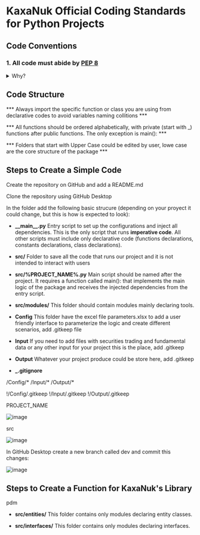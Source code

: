 # KaxaNuk Official Coding Standards for Python Projects

## Code Conventions

### 1. All code must abide by [PEP 8](https://peps.python.org/pep-0008/)



<details>
<summary>Why?</summary>

As the official standard for all Python internal libraries, it has become the de-facto standard for most serious open-source Python libraries and projects.    

</details>


<!-- Project Structure -->

## Code Structure

*** Always import the specific function or class you are using from declarative codes to avoid variables naming collitions ***

*** All functions should be ordered alphabetically, with private (start with _) functions after public functions. The only exception is main(): ***

*** Folders that start with Upper Case could be edited by user, lowe case are the core structure of the package ***

## Steps to Create a Simple Code

Create the repository on GitHub and add a README.md

Clone the repository using GitHub Desktop

In the folder add the following basic strucure (depending on your proyect it could change, but this is how is expected to look):

* **\_\_main__.py** Entry script to set up the configurations and inject all dependencies. This is the only script that runs **imperative code**. All other scripts must include only declarative code (functions declarations, constants declarations, class declarations).

* **src/** Folder to save all the code that runs our project and it is not intended to interact with users

* **src/%PROJECT_NAME%.py** Main script should be named after the project. It requires a function called main(): that implements the main logic of the package and receives the injected dependencies from the entry script.

* **src/modules/** This folder should contain modules mainly declaring tools.

* **Config** This folder have the excel file parameters.xlsx to add a user friendly interface to parameterize the logic and create different scenarios, add .gitkeep file

* **Input** If you need to add files with securities trading and fundamental data or any other input for your project this is the place, add .gitkeep

* **Output** Whatever your project produce could be store here, add .gitkeep

 * **\_\.gitignore**

/Config/*
/Input/*
/Output/*

!/Config/.gitkeep
!/Input/.gitkeep
!/Output/.gitkeep

PROJECT_NAME

![image](https://github.com/KaxaNuk/Docs_KaxaNuk-Coding-Standards/assets/96888291/4728b737-3b5d-4508-a394-2c991f587b8d)

src

![image](https://github.com/KaxaNuk/Docs_KaxaNuk-Coding-Standards/assets/96888291/ee69d27f-a966-4c41-9639-d0e993920064)

In GitHub Desktop create a new branch called dev and commit this changes:

![image](https://github.com/KaxaNuk/Docs_KaxaNuk-Coding-Standards/assets/96888291/df755cf8-f596-4898-ae68-f8c4a269c7a0)


## Steps to Create a Function for KaxaNuk's Library

pdm

* **src/entities/** This folder contains only modules declaring entity classes.

* **src/interfaces/** This folder contains only modules declaring interfaces.


